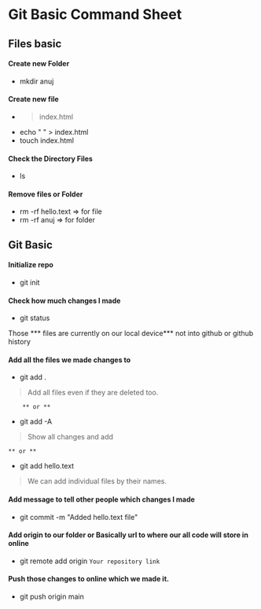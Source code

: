 
# Git Basic Command Sheet
 
## Files basic

#### Create new Folder
- mkdir anuj

#### Create new file
- > index.html
- echo " " > index.html
- touch index.html

#### Check the Directory Files 
- ls

#### Remove files or Folder
- rm -rf hello.text => for file
- rm -rf anuj => for folder

## Git Basic

#### Initialize repo
- git init

#### Check how much changes I made
- git status

Those *** files are currently on our local device*** not into github or github history

#### Add all the files we made changes to
- git add .
> Add all files even if they are deleted too.

        ** or **

- git add -A 
> Show all changes and add
          
	** or **

- git add hello.text
> We can add individual files by their names.


#### Add message to tell other people which changes I made
- git commit -m "Added hello.text file"

#### Add origin to our folder or Basically url to where our all code will store in online
- git remote add origin `Your repository link`

#### Push those changes to online which we made it.
- git push origin main

